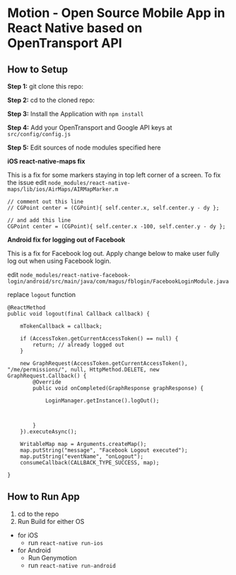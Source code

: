 #  Motion - Open Source Mobile App in React Native based on OpenTransport API


## How to Setup

**Step 1:** git clone this repo:

**Step 2:** cd to the cloned repo:

**Step 3:** Install the Application with `npm install`

**Step 4:** Add your OpenTransport and Google API keys at `src/config/config.js`

**Step 5:** Edit sources of node modules specified here

**iOS react-native-maps fix** 

This is a fix for some markers staying in top left corner of a screen. To fix the issue edit 
`node_modules/react-native-maps/lib/ios/AirMaps/AIRMapMarker.m`

```
// comment out this line
// CGPoint center = (CGPoint){ self.center.x, self.center.y - dy };

// and add this line
CGPoint center = (CGPoint){ self.center.x -100, self.center.y - dy };
```

**Android fix for logging out of Facebook**

This is a fix for Facebook log out. Apply change below to make user fully log out when using Facebook login.

edit `node_modules/react-native-facebook-login/android/src/main/java/com/magus/fblogin/FacebookLoginModule.java`

replace `logout` function
```
@ReactMethod
public void logout(final Callback callback) {
    
    mTokenCallback = callback;
    
    if (AccessToken.getCurrentAccessToken() == null) {
        return; // already logged out
    }

    new GraphRequest(AccessToken.getCurrentAccessToken(), "/me/permissions/", null, HttpMethod.DELETE, new GraphRequest.Callback() {
        @Override
        public void onCompleted(GraphResponse graphResponse) {

            LoginManager.getInstance().logOut();

          

        }
    }).executeAsync();

    WritableMap map = Arguments.createMap();
    map.putString("message", "Facebook Logout executed");
    map.putString("eventName", "onLogout");
    consumeCallback(CALLBACK_TYPE_SUCCESS, map);
  
}
```



## How to Run App

1. cd to the repo
2. Run Build for either OS
  * for iOS
    * run `react-native run-ios`
  * for Android
    * Run Genymotion
    * run `react-native run-android`







